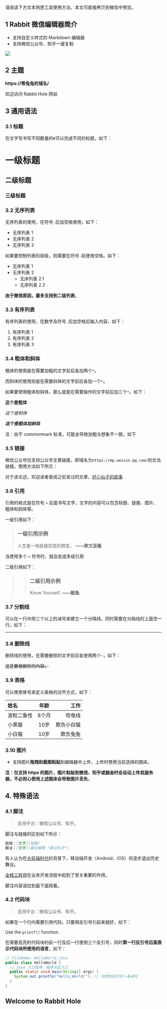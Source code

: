 请阅读下方文本熟悉工具使用方法，本文可直接拷贝到微信中预览。

## 1 Rabbit 微信编辑器简介

- 支持自定义样式的 Markdown 编辑器
- 支持微信公众号、知乎一键复制

![](https://img.icons8.com/ios/60/000000/external-candy-easter-vitaliy-gorbachev-lineal-color-vitaly-gorbachev.png)

## 2 主题

**https://等兔兔的域名/**

欢迎访问 Rabbit Hole 网站

## 3 通用语法

### 3.1 标题

在文字写书写不同数量的`#`可以完成不同的标题，如下：

# 一级标题

## 二级标题

### 三级标题

### 3.2 无序列表

无序列表的使用，在符号`-`后加空格使用。如下：

- 无序列表 1
- 无序列表 2
- 无序列表 3

如果要控制列表的层级，则需要在符号`-`前使用空格。如下：

- 无序列表 1
- 无序列表 2
  - 无序列表 2.1
  - 无序列表 2.2

**由于微信原因，最多支持到二级列表**。

### 3.3 有序列表

有序列表的使用，在数字及符号`.`后加空格后输入内容，如下：

1. 有序列表 1
2. 有序列表 2
3. 有序列表 3

### 3.4 粗体和斜体

粗体的使用是在需要加粗的文字前后各加两个`*`。

而斜体的使用则是在需要斜体的文字前后各加一个`*`。

如果要使用粗体和斜体，那么就是在需要操作的文字前后加三个`*`。如下：

**这个是粗体**

_这个是斜体_

**_这个是粗体加斜体_**

注：由于 commonmark 标准，可能会导致加粗与想象不一致，如下

### 3.5 链接

微信公众号仅支持公众号文章链接，即域名为`https://mp.weixin.qq.com/`的合法链接。使用方法如下所示：

对于该论述，欢迎读者查阅之前发过的文章，[好心仙子的故事](https://mp.weixin.qq.com/s/kfX11YytuuxWtj-quPCP3w)

### 3.6 引用

引用的格式是在符号 `>` 后面书写文字，文字的内容可以包含标题、链接、图片、粗体和斜体等。

一级引用如下：

> ### 一级引用示例
> 
> 人生是一场自我实现的预言。 **——欧文亚隆**

当使用多个 `>` 符号时，就会变成多级引用

二级引用如下：

>> ### 二级引用示例
>>
>> Know Yourself. **——鲸鱼**


### 3.7 分割线

可以在一行中用三个以上的减号来建立一个分隔线，同时需要在分隔线的上面空一行。如下：

---

### 3.8 删除线

删除线的使用，在需要删除的文字前后各使用两个`~`，如下：

~~这是要被删除的内容。~~

### 3.9 表格

可以使用冒号来定义表格的对齐方式，如下：

| 姓名       | 年龄 |         工作 |
| :--------- | :--: | -----------: |
| 波粒二象性     |  8个月  |     咬电线 |
| 小黑猫   |  10岁  |   欺负小白猫 |
| 小白猫   | 10岁   | 欺负兔兔 |

### 3.10 图片

- 支持图片**拖拽和截图粘贴**到编辑器中上传，上传时使用当前选择的图床。

**注：仅支持 https 的图片，图片粘贴到微信、知乎或掘金时会自动上传其服务器，不必担心使用上述图床会导致图片丢失**。


## 4. 特殊语法

### 4.1 脚注

> 支持平台：微信公众号、知乎。

脚注与链接的区别如下所示：

```markdown
链接：[文字](链接)
脚注：[文字](脚注解释 "脚注名字")
```

有人认为在[大前端时代](https://en.wikipedia.org/wiki/Front-end_web_development "Front-end web development")的背景下，移动端开发（Android、IOS）将逐步退出历史舞台。

[全栈工程师](是指掌握多种技能，并能利用多种技能独立完成产品的人。 "什么是全栈工程师")在业务开发流程中起到了至关重要的作用。

脚注内容请拉到最下面观看。

### 4.2 代码块

> 支持平台：微信公众号、知乎。

如果在一个行内需要引用代码，只要用反引号引起来就好，如下：

Use the `printf()` function.

在需要高亮的代码块的前一行及后一行使用三个反引号，同时**第一行反引号后面表示代码块所使用的语言**，如下：

```java
// FileName: HelloWorld.java
public class HelloWorld {
  // Java 入口程序，程序从此入口
  public static void main(String[] args) {
    System.out.println("Hello,World!"); // 向控制台打印一条语句
  }
}
```
## Welcome to Rabbit Hole
